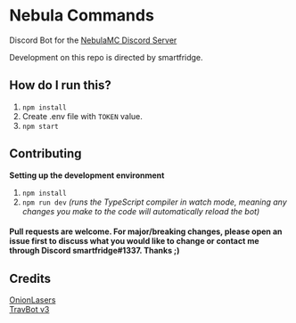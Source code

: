 # Nebula Commands
Discord Bot for the [NebulaMC Discord Server](https://discord.gg/dJkMcAHQrA)

Development on this repo is directed by smartfridge.
## How do I run this?
1. `npm install`
2. Create .env file with `TOKEN` value.
3. `npm start`
## Contributing
**Setting up the development environment**  
1. `npm install`
2. `npm run dev` *(runs the TypeScript compiler in watch mode, meaning any changes you make to the code will automatically reload the bot)*
#### Pull requests are welcome. For major/breaking changes, please open an issue first to discuss what you would like to change or contact me through Discord smartfridge#1337. Thanks ;)
## Credits
[OnionLasers](https://github.com/WatDuhHekBro/OnionLasers)  
[TravBot v3](https://github.com/keanuplayz/TravBot-v3)